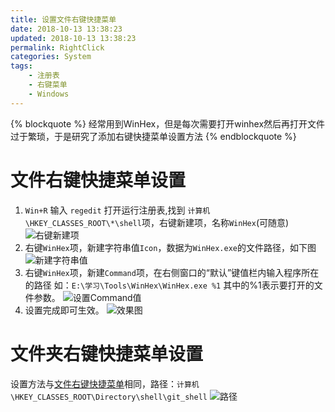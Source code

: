 ```yaml
---
title: 设置文件右键快捷菜单
date: 2018-10-13 13:38:23
updated: 2018-10-13 13:38:23
permalink: RightClick
categories: System
tags:
    - 注册表
    - 右键菜单
    - Windows
---
```

{% blockquote %}
经常用到WinHex，但是每次需要打开winhex然后再打开文件过于繁琐，于是研究了添加右键快捷菜单设置方法
{% endblockquote %}
<!--more-->

# 文件右键快捷菜单设置
1. `Win+R` 输入 `regedit` 打开运行注册表,找到 `计算机\HKEY_CLASSES_ROOT\*\shell`项，右键新建项，名称`WinHex`(可随意)
![右键新建项](https://dev.tencent.com/u/YuanLiChenAi/p/BP/git/raw/master/blog/RightClick/2018-10-13-13-48-05.jpg)
2. 右键`WinHex`项，新建字符串值`Icon`，数据为`WinHex.exe`的文件路径，如下图
![新建字符串值](https://dev.tencent.com/u/YuanLiChenAi/p/BP/git/raw/master/blog/RightClick/2018-10-13-13-49-48.jpg)
3. 右键`WinHex`项，新建`Command`项，在右侧窗口的“默认”键值栏内输入程序所在的路径 如：`E:\学习\Tools\WinHex\WinHex.exe %1` 其中的%1表示要打开的文件参数。
![设置Command值](https://dev.tencent.com/u/YuanLiChenAi/p/BP/git/raw/master/blog/RightClick/2018-10-13-13-57-47.png)
4. 设置完成即可生效。
![效果图](https://dev.tencent.com/u/YuanLiChenAi/p/BP/git/raw/master/blog/RightClick/2018-10-13-14-00-39.png)

# 文件夹右键快捷菜单设置
设置方法与[文件右键快捷菜单](/https://dev.tencent.com/u/YuanLiChenAi/p/BP/git/raw/master/blog/RightClick/2018/10/13/Notes/Right-click/#文件右键快捷菜单设置)相同，路径：`计算机\HKEY_CLASSES_ROOT\Directory\shell\git_shell`
![路径](https://dev.tencent.com/u/YuanLiChenAi/p/BP/git/raw/master/blog/RightClick/2018-10-13-14-05-58.png)

<br>
<br>